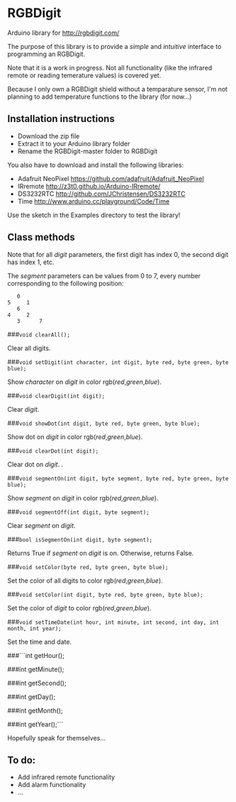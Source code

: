 # RGBDigit
Arduino library for http://rgbdigit.com/

The purpose of this library is to provide a *simple* and *intuitive* interface to programming an RGBDigit.

Note that it is a work in progress. Not all functionality (like the infrared remote or reading temerature values) is covered yet.

Because I only own a RGBDigit shield without a temparature sensor, I'm not planning to add temperature functions to the library (for now...)

## Installation instructions
* Download the zip file
* Extract it to your Arduino library folder
* Rename the RGBDigit-master folder to RGBDigit
 
You also have to download and install the following libraries:
* Adafruit NeoPixel https://github.com/adafruit/Adafruit_NeoPixel
* IRremote http://z3t0.github.io/Arduino-IRremote/
* DS3232RTC http://github.com/JChristensen/DS3232RTC
* Time http://www.arduino.cc/playground/Code/Time

Use the sketch in the Examples directory to test the library!

## Class methods
Note that for all *digit* parameters, the first digit has index 0, the second digit has index 1, etc.

The *segment* parameters can be values from 0 to 7, every number corresponding to the following position:

       0
    5     1
       6
    4     2
       3      7

###```void clearAll();```

Clear all digits.

###```void setDigit(int character, int digit, byte red, byte green, byte blue);```

Show *character* on *digit* in color rgb(*red*,*green*,*blue*).

###```void clearDigit(int digit);```

Clear *digit*.

###```void showDot(int digit, byte red, byte green, byte blue);```

Show dot on *digit* in color rgb(*red*,*green*,*blue*). 

###```void clearDot(int digit);```

Clear dot on *digit*. .

###```void segmentOn(int digit, byte segment, byte red, byte green, byte blue);```

Show *segment* on *digit* in color rgb(*red*,*green*,*blue*). 

###```void segmentOff(int digit, byte segment);```

Clear *segment* on *digit*.

###```bool isSegmentOn(int digit, byte segment);```

Returns True if *segment* on *digit* is on. Otherwise, returns False.

###```void setColor(byte red, byte green, byte blue);```

Set the color of all digits to color rgb(*red*,*green*,*blue*).

###```void setColor(int digit, byte red, byte green, byte blue);```

Set the color of *digit* to color rgb(*red*,*green*,*blue*).

###```void setTimeDate(int hour, int minute, int second, int day, int month, int year);```

Set the time and date.

###```int getHour();

###int getMinute();

###int getSecond();

###int getDay();

###int getMonth();

###int getYear();```

Hopefully speak for themselves...

## To do:
* Add infrared remote functionality
* Add alarm functionality
* ...
